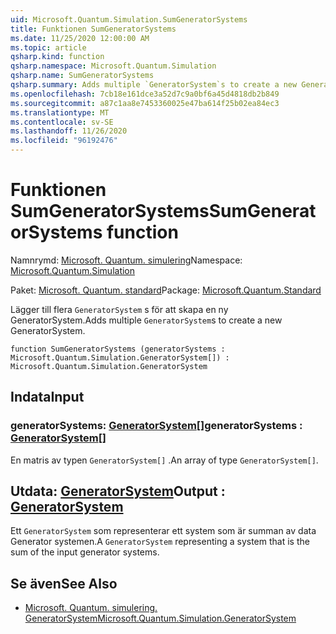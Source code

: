```yaml
---
uid: Microsoft.Quantum.Simulation.SumGeneratorSystems
title: Funktionen SumGeneratorSystems
ms.date: 11/25/2020 12:00:00 AM
ms.topic: article
qsharp.kind: function
qsharp.namespace: Microsoft.Quantum.Simulation
qsharp.name: SumGeneratorSystems
qsharp.summary: Adds multiple `GeneratorSystem`s to create a new GeneratorSystem.
ms.openlocfilehash: 7cb18e161dce3a52d7c9a0bf6a45d4818db2b849
ms.sourcegitcommit: a87c1aa8e7453360025e47ba614f25b02ea84ec3
ms.translationtype: MT
ms.contentlocale: sv-SE
ms.lasthandoff: 11/26/2020
ms.locfileid: "96192476"
---
```

# <a name="sumgeneratorsystems-function"></a><span data-ttu-id="63a96-102">Funktionen SumGeneratorSystems</span><span class="sxs-lookup"><span data-stu-id="63a96-102">SumGeneratorSystems function</span></span>

<span data-ttu-id="63a96-103">Namnrymd: [Microsoft. Quantum. simulering](xref:Microsoft.Quantum.Simulation)</span><span class="sxs-lookup"><span data-stu-id="63a96-103">Namespace: [Microsoft.Quantum.Simulation](xref:Microsoft.Quantum.Simulation)</span></span>

<span data-ttu-id="63a96-104">Paket: [Microsoft. Quantum. standard](https://nuget.org/packages/Microsoft.Quantum.Standard)</span><span class="sxs-lookup"><span data-stu-id="63a96-104">Package: [Microsoft.Quantum.Standard](https://nuget.org/packages/Microsoft.Quantum.Standard)</span></span>


<span data-ttu-id="63a96-105">Lägger till flera `GeneratorSystem` s för att skapa en ny GeneratorSystem.</span><span class="sxs-lookup"><span data-stu-id="63a96-105">Adds multiple `GeneratorSystem`s to create a new GeneratorSystem.</span></span>

```qsharp
function SumGeneratorSystems (generatorSystems : Microsoft.Quantum.Simulation.GeneratorSystem[]) : Microsoft.Quantum.Simulation.GeneratorSystem
```


## <a name="input"></a><span data-ttu-id="63a96-106">Indata</span><span class="sxs-lookup"><span data-stu-id="63a96-106">Input</span></span>

### <a name="generatorsystems--generatorsystem"></a><span data-ttu-id="63a96-107">generatorSystems: [GeneratorSystem](xref:Microsoft.Quantum.Simulation.GeneratorSystem)[]</span><span class="sxs-lookup"><span data-stu-id="63a96-107">generatorSystems : [GeneratorSystem](xref:Microsoft.Quantum.Simulation.GeneratorSystem)[]</span></span>

<span data-ttu-id="63a96-108">En matris av typen `GeneratorSystem[]` .</span><span class="sxs-lookup"><span data-stu-id="63a96-108">An array of type `GeneratorSystem[]`.</span></span>



## <a name="output--generatorsystem"></a><span data-ttu-id="63a96-109">Utdata: [GeneratorSystem](xref:Microsoft.Quantum.Simulation.GeneratorSystem)</span><span class="sxs-lookup"><span data-stu-id="63a96-109">Output : [GeneratorSystem](xref:Microsoft.Quantum.Simulation.GeneratorSystem)</span></span>

<span data-ttu-id="63a96-110">Ett `GeneratorSystem` som representerar ett system som är summan av data Generator systemen.</span><span class="sxs-lookup"><span data-stu-id="63a96-110">A `GeneratorSystem` representing a system that is the sum of the input generator systems.</span></span>

## <a name="see-also"></a><span data-ttu-id="63a96-111">Se även</span><span class="sxs-lookup"><span data-stu-id="63a96-111">See Also</span></span>

- [<span data-ttu-id="63a96-112">Microsoft. Quantum. simulering. GeneratorSystem</span><span class="sxs-lookup"><span data-stu-id="63a96-112">Microsoft.Quantum.Simulation.GeneratorSystem</span></span>](xref:Microsoft.Quantum.Simulation.GeneratorSystem)